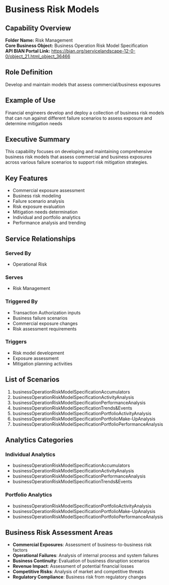 # Business Risk Models

## Capability Overview
**Folder Name:** Risk Management  
**Core Business Object:** Business Operation Risk Model Specification  
**API BIAN Portal Link:** https://bian.org/servicelandscape-12-0-0/object_21.html_object_36466

## Role Definition
Develop and maintain models that assess commercial/business exposures

## Example of Use
Financial engineers develop and deploy a collection of business risk models that can run against different failure scenarios to assess exposure and determine mitigation needs

## Executive Summary
This capability focuses on developing and maintaining comprehensive business risk models that assess commercial and business exposures across various failure scenarios to support risk mitigation strategies.

## Key Features
- Commercial exposure assessment
- Business risk modeling
- Failure scenario analysis
- Risk exposure evaluation
- Mitigation needs determination
- Individual and portfolio analytics
- Performance analysis and trending

## Service Relationships

### Served By
- Operational Risk

### Serves
- Risk Management

### Triggered By
- Transaction Authorization inputs
- Business failure scenarios
- Commercial exposure changes
- Risk assessment requirements

### Triggers
- Risk model development
- Exposure assessment
- Mitigation planning activities

## List of Scenarios
1. businessOperationRiskModelSpecificationAccumulators
2. businessOperationRiskModelSpecificationActivityAnalysis
3. businessOperationRiskModelSpecificationPerformanceAnalysis
4. businessOperationRiskModelSpecificationTrends&Events
5. businessOperationRiskModelSpecificationPortfolioActivityAnalysis
6. businessOperationRiskModelSpecificationPortfolioMake-UpAnalysis
7. businessOperationRiskModelSpecificationPortfolioPerformanceAnalysis

## Analytics Categories

### Individual Analytics
- businessOperationRiskModelSpecificationAccumulators
- businessOperationRiskModelSpecificationActivityAnalysis
- businessOperationRiskModelSpecificationPerformanceAnalysis
- businessOperationRiskModelSpecificationTrends&Events

### Portfolio Analytics
- businessOperationRiskModelSpecificationPortfolioActivityAnalysis
- businessOperationRiskModelSpecificationPortfolioMake-UpAnalysis
- businessOperationRiskModelSpecificationPortfolioPerformanceAnalysis

## Business Risk Assessment Areas
- **Commercial Exposures**: Assessment of business-to-business risk factors
- **Operational Failures**: Analysis of internal process and system failures
- **Business Continuity**: Evaluation of business disruption scenarios
- **Revenue Impact**: Assessment of potential financial losses
- **Competitive Risks**: Analysis of market and competitive threats
- **Regulatory Compliance**: Business risk from regulatory changes